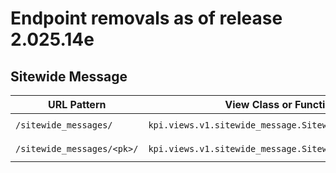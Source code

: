 # Endpoint removals as of release 2.025.14e

## Sitewide Message

URL Pattern | View Class or Function | View Name
-- | -- | --
`/sitewide_messages/` | `kpi.views.v1.sitewide_message.SitewideMessageViewSet` | `sitewidemessage-list`
`/sitewide_messages/<pk>/` | `kpi.views.v1.sitewide_message.SitewideMessageViewSet` | `sitewidemessage-detail`
